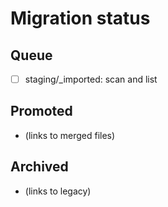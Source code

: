 <!-- status: stub; target: 150+ words -->
<!-- status: stub; target: 150+ words -->
<!-- status: stub; target: 150+ words -->
<!-- status: stub; target: 150+ words -->
<!-- status: stub; target: 150+ words -->
# Migration status

## Queue
- [ ] staging/_imported: scan and list

## Promoted
- (links to merged files)

## Archived
- (links to legacy)






